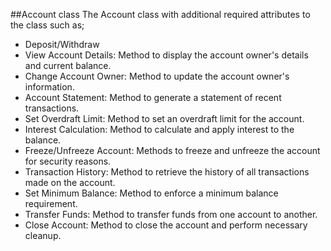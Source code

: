 ##Account class
The Account class with additional required attributes to the class such as;

- Deposit/Withdraw
- View Account Details: Method to display the account owner's details and current balance.
- Change Account Owner: Method to update the account owner's information.
- Account Statement: Method to generate a statement of recent transactions.
- Set Overdraft Limit: Method to set an overdraft limit for the account.
- Interest Calculation: Method to calculate and apply interest to the balance.
- Freeze/Unfreeze Account: Methods to freeze and unfreeze the account for security reasons.
- Transaction History: Method to retrieve the history of all transactions made on the account.
- Set Minimum Balance: Method to enforce a minimum balance requirement.
- Transfer Funds: Method to transfer funds from one account to another.
- Close Account: Method to close the account and perform necessary cleanup.
